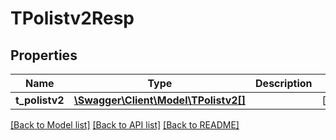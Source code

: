 # TPolistv2Resp

## Properties
Name | Type | Description | Notes
------------ | ------------- | ------------- | -------------
**t_polistv2** | [**\Swagger\Client\Model\TPolistv2[]**](TPolistv2.md) |  | [optional] 

[[Back to Model list]](../README.md#documentation-for-models) [[Back to API list]](../README.md#documentation-for-api-endpoints) [[Back to README]](../README.md)


